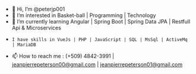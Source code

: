 - 👋 Hi, I’m @peterjp001
- 👀 I’m interested in Basket-ball | Programming | Technology
- 🌱 I’m currently learning Angular | Spring Boot | Spring Data JPA | Restfull Api & Microservices
-     I have skills in VueJs | PHP | JavaScript | SQL | MsSql | ActiveMq | MariaDB
- 📫 How to reach me : (+509) 4842-3991 | jeanpierrepeterson00@gmail.com | jeanpierrepeterson01@gmail.com

<!---
peterjp001/peterjp001 is a ✨ special ✨ repository because its `README.md` (this file) appears on your GitHub profile.
You can click the Preview link to take a look at your changes.
--->
